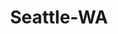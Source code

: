 ---
title: Seattle-WA
slug: seattle-wa
f_state:
- cms/state/washington.md
f_locations:
- cms/payday-loan/ace-cash-advance-890.md
- cms/payday-loan/advance-america-2503.md
- cms/payday-loan/advance-america-2543.md
- cms/payday-loan/advance-america-2544.md
- cms/payday-loan/advance-america-2545.md
- cms/payday-loan/advance-america-2546.md
- cms/payday-loan/advance-america-2547.md
- cms/payday-loan/alki-mail-dispatch-3674.md
- cms/payday-loan/cash-1-6258.md
- cms/payday-loan/cash-advantedge-6640.md
- cms/payday-loan/cash-on-the-spot-8171.md
- cms/payday-loan/cashoninternet.com-9467.md
- cms/payday-loan/check-cashing-at-money-mart-10794.md
- cms/payday-loan/check-cashing-at-money-mart-10795.md
- cms/payday-loan/check-cashing-at-money-mart-10796.md
- cms/payday-loan/check-cashing-at-money-mart-10797.md
- cms/payday-loan/check-cashing-at-money-mart-10798.md
- cms/payday-loan/check-cashing-at-money-mart-10799.md
- cms/payday-loan/check-into-cash-12586.md
- cms/payday-loan/check-into-cash-12615.md
- cms/payday-loan/check-into-cash-12616.md
- cms/payday-loan/check-into-cash-of-washington-13694.md
- cms/payday-loan/check-into-cash-of-washington-13699.md
- cms/payday-loan/check-mart-check-cashing-cente-13787.md
- cms/payday-loan/check-mart-check-cashing-cente-13788.md
- cms/payday-loan/check-masters-13821.md
- cms/payday-loan/check-masters-13843.md
- cms/payday-loan/check-masters-13844.md
- cms/payday-loan/check-masters-13845.md
- cms/payday-loan/check-masters-13846.md
- cms/payday-loan/check-masters-13847.md
- cms/payday-loan/check-masters-13848.md
- cms/payday-loan/check-masters-13849.md
- cms/payday-loan/check-masters-13850.md
- cms/payday-loan/check-masters-13851.md
- cms/payday-loan/check-masters-13852.md
- cms/payday-loan/check-masters-13853.md
- cms/payday-loan/check-masters-13854.md
- cms/payday-loan/check-masters-13855.md
- cms/payday-loan/check-masters-13861.md
- cms/payday-loan/check-masters-13863.md
- cms/payday-loan/check-masters-13864.md
- cms/payday-loan/check-masters-13865.md
- cms/payday-loan/check-x-change-14112.md
- cms/payday-loan/checkrite-14442.md
- cms/payday-loan/checks-usa-14718.md
- cms/payday-loan/clearsky-financial-llc-15081.md
- cms/payday-loan/cummins-allison-corporation-15574.md
- cms/payday-loan/cummins-allison-corporation-15575.md
- cms/payday-loan/dax-exchange-video-gifts-15710.md
- cms/payday-loan/delaware-cheque-cashing-15737.md
- cms/payday-loan/dollarwise-16104.md
- cms/payday-loan/dollarwise-16117.md
- cms/payday-loan/dollarwise-16118.md
- cms/payday-loan/dollarwise-16119.md
- cms/payday-loan/dollarwise-16120.md
- cms/payday-loan/drico-recovery-services-16171.md
- cms/payday-loan/e-z-check-cash-16271.md
- cms/payday-loan/grace-foreign-exchange-19098.md
- cms/payday-loan/hedman-co-19380.md
- cms/payday-loan/loan-mart-money-mart-20460.md
- cms/payday-loan/loan-mart-money-mart-20466.md
- cms/payday-loan/loan-mart-money-mart-20467.md
- cms/payday-loan/mail-boxes-etc-usa-20632.md
- cms/payday-loan/mail-boxes-etc-usa---store-20633.md
- cms/payday-loan/mc-carth-y-finance-inc-20723.md
- cms/payday-loan/merchantservice.com-20789.md
- cms/payday-loan/monetary-management-of-ca-inc-21070.md
- cms/payday-loan/monetary-management-of-ca-inc-21073.md
- cms/payday-loan/monetary-management-of-ca-inc-21074.md
- cms/payday-loan/monetary-management-of-ca-inc-21075.md
- cms/payday-loan/monetary-management-of-ca-inc-21076.md
- cms/payday-loan/monetary-management-of-ca-inc-21077.md
- cms/payday-loan/money-mart-21510.md
- cms/payday-loan/money-tree-21794.md
- cms/payday-loan/money-tree-21795.md
- cms/payday-loan/money-tree-21796.md
- cms/payday-loan/moneytree-21917.md
- cms/payday-loan/moneytree-21945.md
- cms/payday-loan/moneytree-21946.md
- cms/payday-loan/moneytree-21947.md
- cms/payday-loan/moneytree-21948.md
- cms/payday-loan/moneytree-21949.md
- cms/payday-loan/moneytree-21950.md
- cms/payday-loan/moneytree-21951.md
- cms/payday-loan/moneytree-21952.md
- cms/payday-loan/moneytree-21953.md
- cms/payday-loan/moneytree-21954.md
- cms/payday-loan/moneytree-21955.md
- cms/payday-loan/moneytree-21956.md
- cms/payday-loan/moneytree-21957.md
- cms/payday-loan/moneytree-21958.md
- cms/payday-loan/moneytree-21959.md
- cms/payday-loan/moneytree-21960.md
- cms/payday-loan/moneytree-21961.md
- cms/payday-loan/moneytree-21962.md
- cms/payday-loan/moneytree-21963.md
- cms/payday-loan/paymaster-24178.md
- cms/payday-loan/quick-cash-inc-25156.md
- cms/payday-loan/quick-cash-inc-25157.md
- cms/payday-loan/quik-cash-25489.md
- cms/payday-loan/united-cash-advance-28070.md
- cms/payday-loan/united-cash-advance-28071.md
updated-on: '2024-05-30T13:41:28.615Z'
created-on: '2024-05-30T13:41:28.615Z'
published-on: '2024-05-30T13:54:32.469Z'
f_city: Seattle
layout: '[city].html'
tags: city
---